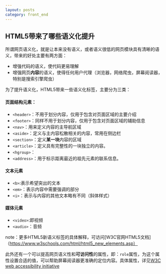 ```yaml
---
layout: posts
category: front_end
---
```


## HTML5带来了哪些语义化提升
所谓网页语义化，就是让本来没有语义，或者语义很低的网页模块具有清晰的语义，带来的好处主要有两方面：  

- 增强代码的语义，使代码更易理解  
- 增强网页**内容**的语义，使得任何用户代理（浏览器，网络爬虫，屏幕阅读器，特别是搜索引擎爬虫）
  
为了提升语义化，HTML5带来一些语义化标签，主要分为三类：  
#### 页面结构元素：  

- `<header>`：不用于划分内容，仅用于包含对页面区域的主要介绍
- `<footer>`：同样不用于划分内容，仅用于包含对页面区域的辅助信息
- `<nav>`：用来定义内容的主导航区域
- `<aside>`：定义与主内容松散相关的内容，常用在侧边栏
- `<section>`：定义**某一块**内容的区域
- `<article>`：定义具有完整性的一块独立的内容。
- `<hgroup>`：
- `<address>`：用于标示距离最近的祖先元素的联系信息。

  
#### 文本元素

- `<b>`:表示希望突出的文本
- `<em>`：表示内容中需要强调的部分
- `<i>`：表示与内容的其他文本略有不同（斜体样式）

#### 媒体元素

- `<video>`:即视频
- `<audio>`：音频  

note：更多HTML5新语义标签的具体解释，可访问[W3C官网HTML5文档]（https://www.w3schools.com/html/html5_new_elements.asp）   
  
此外还有一个可以提高网页语义性和**可访问性**的属性，即：`role`属性，为这个属性设置合适的值，可以帮助屏幕阅读器更准确的定位内容。具体属性，详见[W3C web accessibility initiative](https://www.w3.org/WAI/intro/accessibility.php)